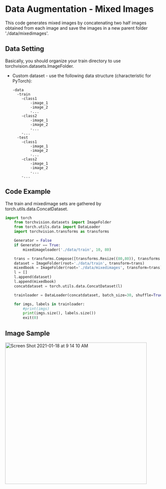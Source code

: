 # Data Augmentation - Mixed Images

This code generates mixed images by concatenating two half images obtained from each image and save the images in a new parent folder './data/mixedimages'. 


## Data Setting

Basically, you should organize your train directory to use torchvision.datasets.ImageFolder.

+ Custom dataset - use the following data structure (characteristic for PyTorch):
    ```
    -data
      -train
        -class1
            -image_1
            -image_2
            -...
        -class2
            -image_1
            -image_2
            -...
        -...
      -test
        -class1
            -image_1
            -image_2
            -...
        -class2
            -image_1
            -image_2
            -...
        -...
    ```

## Code Example
The train and mixedimage sets are gathered by torch.utils.data.ConcatDataset.
```python
import torch
    from torchvision.datasets import ImageFolder
    from torch.utils.data import DataLoader
    import torchvision.transforms as transforms

    Generator = False
    if Generator == True:
        mixedimageloader('./data/train', 10, 80)

    trans = transforms.Compose([transforms.Resize((80,80)), transforms.ToTensor()])
    dataset = ImageFolder(root='./data/train', transform=trans)
    mixedbook = ImageFolder(root='./data/mixedimages', transform=trans)
    l = []
    l.append(dataset)
    l.append(mixedbook)
    concatdataset = torch.utils.data.ConcatDataset(l)

    trainloader = DataLoader(concatdataset, batch_size=30, shuffle=True)

    for imgs, labels in trainloader:
        #print(imgs)
        print(imgs.size(), labels.size())
        exit(0)
```
## Image Sample
<img width="458" alt="Screen Shot 2021-01-18 at 9 14 10 AM" src="https://user-images.githubusercontent.com/52735725/104888840-991c2d00-596d-11eb-9792-f1c74e82deff.png">
